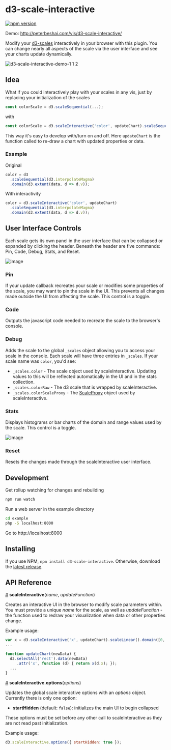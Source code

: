 # d3-scale-interactive

[![npm version](https://badge.fury.io/js/d3-scale-interactive.svg)](https://badge.fury.io/js/d3-scale-interactive)

Demo: http://peterbeshai.com/vis/d3-scale-interactive/

Modify your [d3-scales](https://github.com/d3/d3-scale) interactively in your browser with this plugin. You can change nearly all aspects of the scale via the user interface and see your charts update dynamically.

![d3-scale-interactive-demo-1 1 2](https://cloud.githubusercontent.com/assets/793847/18300066/c1a66b6e-7493-11e6-9360-9cd188d518d5.gif)

## Idea

What if you could interactively play with your scales in any vis, just by replacing your initialization of the scales 

```js
const colorScale = d3.scaleSequential(...);
```

with

```js
const colorScale = d3.scaleInteractive('color', updateChart).scaleSequential(...);
```

This way it's easy to develop with/turn on and off. Here `updateChart` is the function called to re-draw a chart with updated properties or data.

### Example
Original

```js
color = d3
  .scaleSequential(d3.interpolateMagma)
  .domain(d3.extent(data, d => d.v));
```

With interactivity

```js
color = d3.scaleInteractive('color', updateChart)
  .scaleSequential(d3.interpolateMagma)
  .domain(d3.extent(data, d => d.v));
```

## User Interface Controls

Each scale gets its own panel in the user interface that can be collapsed or expanded by clicking the header. Beneath the header are five commands: Pin, Code, Debug, Stats, and Reset. 

![image](https://cloud.githubusercontent.com/assets/793847/18295536/2cdd0ec0-7470-11e6-912e-176d906a59d8.png)

### Pin

If your update callback recreates your scale or modifies some properties of the scale, you may want to pin the scale in the UI. This prevents all changes made outside the UI from affecting the scale. This control is a toggle.

### Code

Outputs the javascript code needed to recreate the scale to the browser's console. 

### Debug

Adds the scale to the global `_scales` object allowing you to access your scale in the console. Each scale will have three entries in `_scales`. If your scale name was `color`, you'd see:

- `_scales.color` - The scale object used by scaleInteractive. Updating values to this will be reflected automatically in the UI and in the stats collection.
- `_scales.colorRaw` - The d3 scale that is wrapped by scaleInteractive.
- `_scales.colorScaleProxy` - The [ScaleProxy](https://github.com/pbeshai/d3-scale-interactive/blob/master/src/ScaleProxy.js) object used by scaleInteractive.

### Stats

Displays histograms or bar charts of the domain and range values used by the scale. This control is a toggle. 

![image](https://cloud.githubusercontent.com/assets/793847/18295496/f3636ee6-746f-11e6-8328-b6983458c883.png)

### Reset

Resets the changes made through the scaleInteractive user interface.


## Development

Get rollup watching for changes and rebuilding

```bash
npm run watch
```

Run a web server in the example directory

```bash
cd example
php -S localhost:8000
```

Go to http://localhost:8000


## Installing

If you use NPM, `npm install d3-scale-interactive`. Otherwise, download the [latest release](https://github.com/pbeshai/d3-scale-interactive/releases/latest).

## API Reference

<a href="#scale-interactive" name="scale-interactive">#</a> **scaleInteractive**(*name*, *updateFunction*)

Creates an interactive UI in the browser to modify scale parameters within. You must provide a unique *name* for the scale, as well as *updateFunction* - the function used to redraw your visualization when data or other properties change. 

Example usage:

```js
var x = d3.scaleInteractive('x', updateChart).scaleLinear().domain([0, 10]).range([15, 100]);
...

function updateChart(newData) {
  d3.selectAll('rect').data(newData)
     .attr('x', function (d) { return x(d.x); });
  ...
}

```


<a href="#scale-interactive-options" name="scale-interactive-options">#</a> **scaleInteractive.options**(*options*)

Updates the global scale interactive options with an *options* object. Currently there is only one option: 

- **startHidden** (default: `false`): initializes the main UI to begin collapsed
 
These options must be set before any other call to scaleInteractive as they are not read past initialization.

Example usage:

```js
d3.scaleInteractive.options({ startHidden: true });
```
